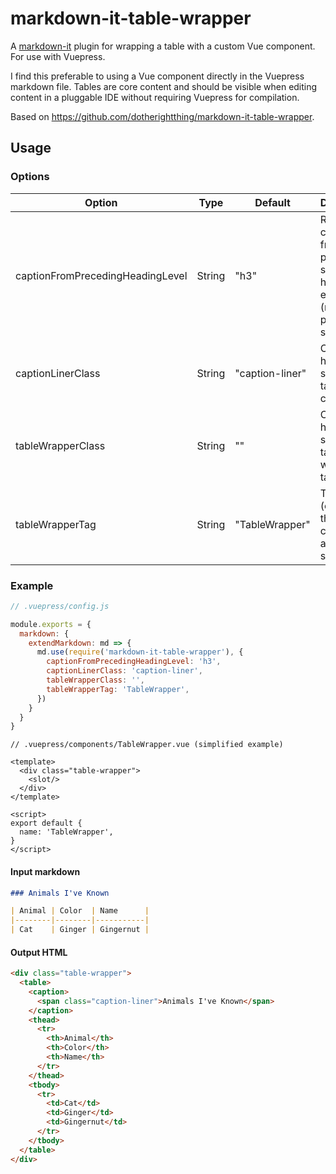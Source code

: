 # markdown-it-table-wrapper

A [markdown-it](https://github.com/markdown-it/markdown-it) plugin for wrapping a table with a custom Vue component. For use with Vuepress.

I find this preferable to using a Vue component directly in the Vuepress markdown file. Tables are core content and should be visible when editing content in a pluggable IDE without requiring Vuepress for compilation.

Based on <https://github.com/dotherightthing/markdown-it-table-wrapper>.

## Usage

### Options

| Option                           | Type    | Default         | Description                                                                                   |
|----------------------------------|---------|-----------------|-----------------------------------------------------------------------------------------------|
| captionFromPrecedingHeadingLevel | String  | "h3"            | Reuse the caption from the preceding sibling heading element (rather than providing a string) |
| captionLinerClass                | String  | "caption-liner" | CSS class hook for styling the table caption                                                  |
| tableWrapperClass                | String  | ""              | CSS class hook for styling the table wrapper / table                                          |
| tableWrapperTag                  | String  | "TableWrapper"  | Tag name (or name of the Vue component, authored separately)                                  |

### Example

```js
// .vuepress/config.js

module.exports = {
  markdown: {
    extendMarkdown: md => {
      md.use(require('markdown-it-table-wrapper'), {
        captionFromPrecedingHeadingLevel: 'h3',
        captionLinerClass: 'caption-liner',
        tableWrapperClass: '',
        tableWrapperTag: 'TableWrapper',
      })
    }
  }
}
```

```vue
// .vuepress/components/TableWrapper.vue (simplified example)

<template>
  <div class="table-wrapper">
    <slot/>
  </div>
</template>

<script>
export default {
  name: 'TableWrapper',
}
</script>
```

#### Input markdown

```md
### Animals I've Known

| Animal | Color  | Name      |
|--------|--------|-----------|
| Cat    | Ginger | Gingernut |
```

#### Output HTML

```html
<div class="table-wrapper">
  <table>
    <caption>
      <span class="caption-liner">Animals I've Known</span>
    </caption>
    <thead>
      <tr>
        <th>Animal</th>
        <th>Color</th>
        <th>Name</th>
      </tr>
    </thead>
    <tbody>
      <tr>
        <td>Cat</td>
        <td>Ginger</td>
        <td>Gingernut</td>
      </tr>
    </tbody>
  </table>
</div>
```
